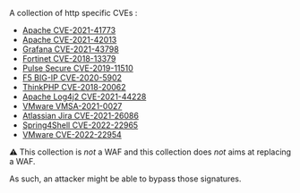 A collection of http specific CVEs :

 - [Apache CVE-2021-41773](https://cve.circl.lu/cve/CVE-2021-41773)
 - [Apache CVE-2021-42013](https://cve.circl.lu/cve/CVE-2021-42013)
 - [Grafana CVE-2021-43798](https://cve.circl.lu/cve/CVE-2021-43798)
 - [Fortinet CVE-2018-13379](https://cve.circl.lu/cve/CVE-2018-13379)
 - [Pulse Secure CVE-2019-11510](https://cve.circl.lu/cve/CVE-2019-11510)
 - [F5 BIG-IP CVE-2020-5902](https://cve.circl.lu/cve/CVE-2020-5902)
 - [ThinkPHP CVE-2018-20062](https://cve.circl.lu/cve/CVE-2018-20062)
 - [Apache Log4j2 CVE-2021-44228](https://cve.circl.lu/cve/CVE-2021-44228)
 - [VMware VMSA-2021-0027](https://www.vmware.com/security/advisories/VMSA-2021-0027.html)
 - [Atlassian Jira CVE-2021-26086](https://cve.circl.lu/cve/CVE-2021-26086)
 - [Spring4Shell CVE-2022-22965](https://cve.mitre.org/cgi-bin/cvename.cgi?name=CVE-2022-22965)
 - [VMware CVE-2022-22954](https://www.vmware.com/security/advisories/VMSA-2022-0011.html)


:warning: This collection is _not_ a WAF and this collection does _not_ aims at replacing a WAF.

As such, an attacker might be able to bypass those signatures.

